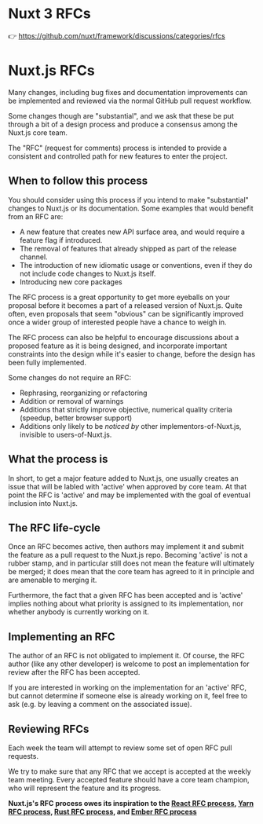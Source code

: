 # Nuxt 3 RFCs

👉 https://github.com/nuxt/framework/discussions/categories/rfcs

# Nuxt.js RFCs

Many changes, including bug fixes and documentation improvements can be
implemented and reviewed via the normal GitHub pull request workflow.

Some changes though are "substantial", and we ask that these be put
through a bit of a design process and produce a consensus among the Nuxt.js
core team.

The "RFC" (request for comments) process is intended to provide a
consistent and controlled path for new features to enter the project.

## When to follow this process

You should consider using this process if you intend to make "substantial"
changes to Nuxt.js or its documentation. Some examples that would benefit
from an RFC are:

   - A new feature that creates new API surface area, and would
     require a feature flag if introduced.
   - The removal of features that already shipped as part of the release
     channel.
   - The introduction of new idiomatic usage or conventions, even if they
     do not include code changes to Nuxt.js itself.
   - Introducing new core packages

The RFC process is a great opportunity to get more eyeballs on your proposal
before it becomes a part of a released version of Nuxt.js. Quite often, even
proposals that seem "obvious" can be significantly improved once a wider
group of interested people have a chance to weigh in.

The RFC process can also be helpful to encourage discussions about a proposed
feature as it is being designed, and incorporate important constraints into
the design while it's easier to change, before the design has been fully
implemented.

Some changes do not require an RFC:

  - Rephrasing, reorganizing or refactoring
  - Addition or removal of warnings
  - Additions that strictly improve objective, numerical quality
  criteria (speedup, better browser support)
  - Additions only likely to be _noticed by_ other implementors-of-Nuxt.js,
  invisible to users-of-Nuxt.js.

## What the process is

In short, to get a major feature added to Nuxt.js, one usually creates an issue that will be labled with 'active' when approved by core team. At that point the RFC
is 'active' and may be implemented with the goal of eventual inclusion into Nuxt.js.

## The RFC life-cycle

Once an RFC becomes active, then authors may implement it and submit the
feature as a pull request to the Nuxt.js repo. Becoming 'active' is not a rubber
stamp, and in particular still does not mean the feature will ultimately
be merged; it does mean that the core team has agreed to it in principle
and are amenable to merging it.

Furthermore, the fact that a given RFC has been accepted and is
'active' implies nothing about what priority is assigned to its
implementation, nor whether anybody is currently working on it.

## Implementing an RFC

The author of an RFC is not obligated to implement it. Of course, the
RFC author (like any other developer) is welcome to post an
implementation for review after the RFC has been accepted.

If you are interested in working on the implementation for an 'active'
RFC, but cannot determine if someone else is already working on it,
feel free to ask (e.g. by leaving a comment on the associated issue).

## Reviewing RFCs

Each week the team will attempt to review some set of open RFC
pull requests.

We try to make sure that any RFC that we accept is accepted at the
weekly team meeting. Every accepted feature should have a core team champion,
who will represent the feature and its progress.

**Nuxt.js's RFC process owes its inspiration to the [React RFC process], [Yarn RFC process], [Rust RFC process], and [Ember RFC process]**

[React RFC process]: https://github.com/reactjs/rfcs
[Yarn RFC process]: https://github.com/yarnpkg/rfcs
[Rust RFC process]: https://github.com/rust-lang/rfcs
[Ember RFC process]: https://github.com/emberjs/rfcs
